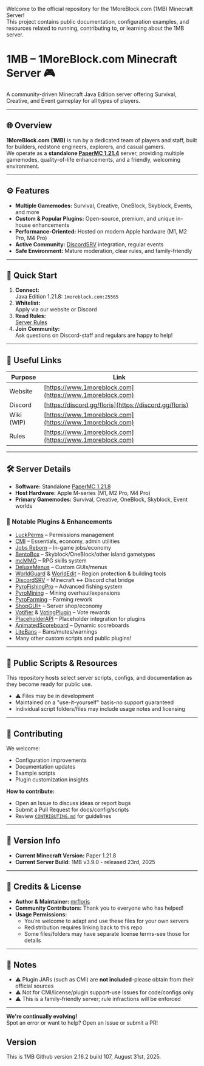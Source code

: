 Welcome to the official repository for the 1MoreBlock.com (1MB) Minecraft Server!  
This project contains public documentation, configuration examples, and resources related to running, contributing to, or learning about the 1MB server.

# 1MB – 1MoreBlock.com Minecraft Server 🎮

A community-driven Minecraft Java Edition server offering Survival, Creative, and Event gameplay for all types of players.

---

## 🌐 Overview

**1MoreBlock.com (1MB)** is run by a dedicated team of players and staff, built for builders, redstone engineers, explorers, and casual gamers.  
We operate as a **standalone [PaperMC 1.21.4](https://papermc.io/software/paper)** server, providing multiple gamemodes, quality-of-life enhancements, and a friendly, welcoming environment.

---

## ⚙️ Features

- **Multiple Gamemodes:** Survival, Creative, OneBlock, Skyblock, Events, and more
- **Custom & Popular Plugins:** Open-source, premium, and unique in-house enhancements
- **Performance-Oriented:** Hosted on modern Apple hardware (M1, M2 Pro, M4 Pro)
- **Active Community:** [DiscordSRV](https://scarsz.me/discordsrv) integration, regular events
- **Safe Environment:** Mature moderation, clear rules, and family-friendly

---

## 🚀 Quick Start

1. **Connect:**  
   Java Edition 1.21.8: `1moreblock.com:25565`
2. **Whitelist:**  
   Apply via our website or Discord
3. **Read Rules:**  
   [Server Rules](https://1moreblock.com/rules)
4. **Join Community:**  
   Ask questions on Discord-staff and regulars are happy to help!

---

## 📎 Useful Links

| Purpose    | Link                                                           |
| ---------- | -------------------------------------------------------------- |
| Website    | [https://www.1moreblock.com](https://www.1moreblock.com)       |
| Discord    | [https://discord.gg/floris](https://discord.gg/floris)         |
| Wiki (WIP) | [https://www.1moreblock.com](https://www.1moreblock.com)       |
| Rules      | [https://www.1moreblock.com](https://www.1moreblock.com)       |

---

## 🛠️ Server Details

- **Software:** Standalone [PaperMC 1.21.8](https://papermc.io/software/paper)
- **Host Hardware:** Apple M-series (M1, M2 Pro, M4 Pro)
- **Primary Gamemodes:** Survival, Creative, OneBlock, Skyblock, Event worlds

### 🔌 Notable Plugins & Enhancements

- [LuckPerms](https://luckperms.net/) – Permissions management
- [CMI](https://www.zrips.net/cmi/) – Essentials, economy, admin utilities
- [Jobs Reborn](https://www.spigotmc.org/resources/jobs-reborn.4216/) – In-game jobs/economy
- [BentoBox](https://bentobox.world/) – Skyblock/OneBlock/other island gametypes
- [mcMMO](https://www.spigotmc.org/resources/mcmmo.2445/) – RPG skills system
- [DeluxeMenus](https://www.spigotmc.org/resources/deluxemenus.11734/) – Custom GUIs/menus
- [WorldGuard](https://enginehub.org/worldguard/) & [WorldEdit](https://enginehub.org/worldedit/) – Region protection & building tools
- [DiscordSRV](https://scarsz.me/discordsrv) – Minecraft ↔ Discord chat bridge
- [PyroFishingPro](https://www.spigotmc.org/resources/pyrofishingpro.82543/) – Advanced fishing system
- [PyroMining](https://www.spigotmc.org/resources/pyromining.82813/) – Mining overhaul/expansions
- [PyroFarming](https://www.spigotmc.org/resources/pyrofarming.85212/) – Farming rework
- [ShopGUI+](https://www.spigotmc.org/resources/shopgui.6515/) – Server shop/economy
- [Votifier](https://www.spigotmc.org/resources/nuvotifier.13449/) & [VotingPlugin](https://www.spigotmc.org/resources/votingplugin.15358/) – Vote rewards
- [PlaceholderAPI](https://www.spigotmc.org/resources/placeholderapi.6245/) – Placeholder integration for plugins
- [AnimatedScoreboard](https://www.spigotmc.org/resources/animatedscoreboard.20848/) – Dynamic scoreboards
- [LiteBans](https://www.spigotmc.org/resources/litebans.3715/) – Bans/mutes/warnings
- Many other custom scripts and public plugins!

---

## 🧩 Public Scripts & Resources

This repository hosts select server scripts, configs, and documentation as they become ready for public use.

- ⚠️ Files may be in development
- Maintained on a "use-it-yourself" basis-no support guaranteed
- Individual script folders/files may include usage notes and licensing

---

## 🤝 Contributing

We welcome:

- Configuration improvements
- Documentation updates
- Example scripts
- Plugin customization insights

**How to contribute:**
- Open an Issue to discuss ideas or report bugs
- Submit a Pull Request for docs/config/scripts
- Review [`CONTRIBUTING.md`](CONTRIBUTING.md) for guidelines

---

## 📌 Version Info

- **Current Minecraft Version:** Paper 1.21.8
- **Current Server Build:** 1MB v3.9.0 - released 23rd, 2025

---

## 🙏 Credits & License

- **Author & Maintainer:** [mrfloris](https://github.com/mrfdev)
- **Community Contributors:** Thank you to everyone who has helped!
- **Usage Permissions:**
  - You’re welcome to adapt and use these files for your own servers
  - Redistribution requires linking back to this repo
  - Some files/folders may have separate license terms-see those for details

---

## 📌 Notes

- ⚠️ Plugin JARs (such as CMI) are **not included**-please obtain from their official sources
- ⚠️ Not for CMI/license/plugin support-use Issues for code/configs only
- ⚠️ This is a family-friendly server; rule infractions will be enforced

---

**We're continually evolving!**  
Spot an error or want to help? Open an Issue or submit a PR!

## Version

This is 1MB Github version 2.16.2 build 107, August 31st, 2025.